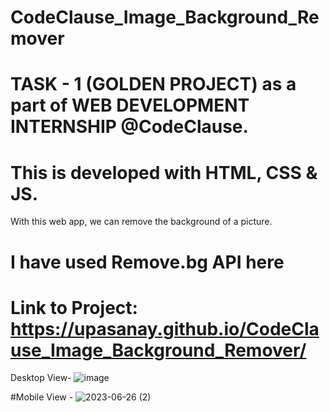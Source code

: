 # CodeClause_Image_Background_Remover
# TASK - 1 (GOLDEN PROJECT) as a part of WEB DEVELOPMENT INTERNSHIP @CodeClause.
# This is developed with HTML, CSS & JS.
With this web app, we can remove the background of a picture.
# I have used Remove.bg API here
# Link to Project: https://upasanay.github.io/CodeClause_Image_Background_Remover/
Desktop View- ![image](https://github.com/Upasanay/CodeClause_Image_Background_Remover/assets/101192110/47c35eac-c411-4ac7-9a12-98d28fe2b269)

#Mobile View - ![2023-06-26 (2)](https://github.com/Upasanay/CodeClause_Image_Background_Remover/assets/101192110/9027c23f-1935-4f78-8e81-dc7e4fd3e0b3)
